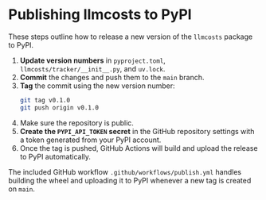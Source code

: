 # Publishing llmcosts to PyPI

These steps outline how to release a new version of the `llmcosts` package to PyPI.

1. **Update version numbers** in `pyproject.toml`, `llmcosts/tracker/__init__.py`, and `uv.lock`.
2. **Commit** the changes and push them to the `main` branch.
3. **Tag** the commit using the new version number:
   ```bash
   git tag v0.1.0
   git push origin v0.1.0
   ```
4. Make sure the repository is public.
5. **Create the `PYPI_API_TOKEN` secret** in the GitHub repository settings with a token generated from your PyPI account.
6. Once the tag is pushed, GitHub Actions will build and upload the release to PyPI automatically.

The included GitHub workflow `.github/workflows/publish.yml` handles building the wheel and uploading it to PyPI whenever a new tag is created on `main`.
